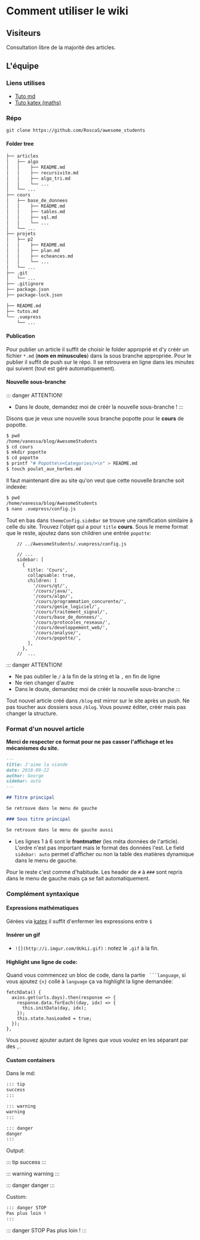 # Comment utiliser le wiki

## Visiteurs
Consultation libre de la majorité des articles.

## L'équipe

### Liens utilises
* [Tuto md](https://devhints.io/markdown)
* [Tuto katex (maths)](https://katex.org/docs/supported.html)


### Répo
`git clone https://github.com/RoscaS/awesome_students`

#### Folder tree
```bash
├── articles
│   ├── algo
│   │    ├── README.md
│   │    ├── recursivite.md
│   │    ├── algo_tri.md
│   │    └── ...
│   └── ...
├── cours
│   ├── base_de_donnees
│   │    ├── README.md
│   │    ├── tables.md
│   │    ├── sql.md
│   │    └── ...
│   └── ...
├── projets
│   ├── p2
│   │    ├── README.md
│   │    ├── plan.md
│   │    ├── echeances.md
│   │    └── ...
│   └── ...
├── .git
│   └── ...
├── .gitignore
├── package.json
├── package-lock.json

├── README.md
├── tutos.md
└── .vuepress
    └── ...
```
#### Publication
Pour publier un article il suffit de choisir le folder approprié et d'y créér un fichier `*.md` (**nom en minuscules**) dans la sous branche appropriée. Pour le publier il suffit de push sur le répo. Il se retrouvera en ligne dans les minutes qui suivent (tout est géré automatiquement).

#### Nouvelle sous-branche

::: danger ATTENTION!
* Dans le doute, demandez moi de créér la nouvelle sous-branche !
:::

Disons que je veux une nouvelle sous branche popotte pour le **cours** de popotte. 
```bash
$ pwd
/home/vanessa/blog/AwesomeStudents
$ cd cours
$ mkdir popotte
$ cd popotte
$ printf "# Popotte\n<Categories/>\n" > README.md
$ touch poulet_aux_herbes.md
```

Il faut maintenant dire au site qu'on veut que cette nouvelle branche soit indexée:
```bash
$ pwd 
/home/vanessa/blog/AwesomeStudents
$ nano .vuepress/config.js
```
Tout en bas dans `themeConfig.sideBar` se trouve une ramification similaire à celle du site.
Trouvez l'objet qui a pour `title` **cours**. Sous le meme format que le reste, ajoutez  dans son children une entrée `popotte`:

```javascript{19}
    // ../AwesomeStudents/.vuepress/config.js

    // ...
    sidebar: [
      {
        title: 'Cours',
        collapsable: true,
        children: [
          '/cours/qt/',
          '/cours/java/',
          '/cours/algo/',
          '/cours/programmation_concurente/',
          '/cours/genie_logiciel/',
          '/cours/traitement_signal/',
          '/cours/base_de_donnees/',
          '/cours/protocoles_reseaux/',
          '/cours/developpement_web/',
          '/cours/analyse/',
          '/cours/popotte/',
        ],
      },
    //  ...
```
::: danger ATTENTION!
* Ne pas oublier le `/` à la fin de la string et la `,` en fin de ligne
* Ne rien changer d'autre
* Dans le doute, demandez moi de créér la nouvelle sous-branche
:::


Tout nouvel article créé dans `/blog` est mirror sur le site après un push.
Ne pas toucher aux dossiers sous `/blog`. Vous pouvez éditer, créér mais pas changer la structure.

### Format d'un nouvel article
**Merci de respecter ce format pour ne pas casser l'affichage et les mécanismes du site.**

```md
---
title: J'aime la viande
date: 2018-09-22
author: George
sidebar: auto
---

## Titre principal

Se retrouve dans le menu de gauche

### Sous titre principal

Se retrouve dans le menu de gauche aussi
```

* Les lignes 1 à 6 sont le **frontmatter** (les méta données de l'article). L'ordre n'est pas important mais le format des données l'est. Le field `sidebar: auto` permet d'afficher ou non la table des matières dynamique dans le menu de gauche.

Pour le reste c'est comme d'habitude. Les header de `#` à `###` sont repris dans le menu de gauche mais ça se fait automatiquement.

### Complément syntaxique

#### Expressions mathématiques
Gérées via [katex](https://katex.org/docs/supported.html) il suffit d'enfermer les expressions entre `$`


#### Insérer un gif
* `![](http://i.imgur.com/OUkLi.gif)` : notez le `.gif` à la fin.

#### Highlight une ligne de code:

Quand vous commencez un bloc de code, dans la partie ` ```language`, si vous ajoutez `{n}` collé à `language` ça va highlight la ligne demandée:

```javascript{3}
fetchData() {
  axios.get(urls.days).then(response => {
    response.data.forEach((day, idx) => {
      this.initData(day, idx);
    });
    this.state.hasLoaded = true;
  });
},
```

Vous pouvez ajouter autant de lignes que vous voulez en les séparant par des `,`.

#### Custom containers

Dans le md:

```md
::: tip
success
:::

::: warning
warning
:::

::: danger
danger
:::
```

Output:

::: tip
success
:::

::: warning
warning
:::

::: danger
danger
:::

Custom:

```md
::: danger STOP
Pas plus loin !
:::
```

::: danger STOP
Pas plus loin !
:::

